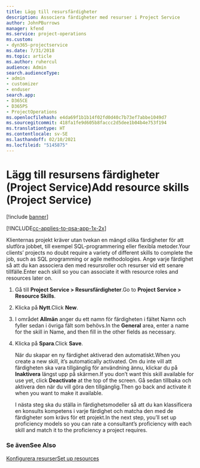 ```yaml
---
title: Lägg till resursfärdigheter
description: Associera färdigheter med resurser i Project Service
author: JohnPBurrows
manager: kfend
ms.service: project-operations
ms.custom:
- dyn365-projectservice
ms.date: 7/31/2018
ms.topic: article
ms.author: ruhercul
audience: Admin
search.audienceType:
- admin
- customizer
- enduser
search.app:
- D365CE
- D365PS
- ProjectOperations
ms.openlocfilehash: e4da69f1b1b14f02fd0d40c7b73ef7abbe1049d7
ms.sourcegitcommit: 418fa1fe9d605b8faccc2d5dee1b04b4e753f194
ms.translationtype: HT
ms.contentlocale: sv-SE
ms.lasthandoff: 02/10/2021
ms.locfileid: "5145875"
---
```

# <a name="add-resource-skills-project-service"></a><span data-ttu-id="84345-103">Lägg till resursens färdigheter (Project Service)</span><span class="sxs-lookup"><span data-stu-id="84345-103">Add resource skills (Project Service)</span></span>

[!include [banner](../includes/psa-now-project-operations.md)]

[!INCLUDE[cc-applies-to-psa-app-1x-2x](../includes/cc-applies-to-psa-app-1x-2x.md)]

<span data-ttu-id="84345-104">Klienternas projekt kräver utan tvekan en mängd olika färdigheter för att slutföra jobbet, till exempel SQL-programmering eller flexibla metoder.</span><span class="sxs-lookup"><span data-stu-id="84345-104">Your clients’ projects no doubt require a variety of different skills to complete the job, such as SQL programming or agile methodologies.</span></span> <span data-ttu-id="84345-105">Ange varje färdighet så att du kan associera den med resursroller och resurser vid ett senare tillfälle.</span><span class="sxs-lookup"><span data-stu-id="84345-105">Enter each skill so you can associate it with resource roles and resources later on.</span></span>  
  
1. <span data-ttu-id="84345-106">Gå till **Project Service > Resursfärdigheter**.</span><span class="sxs-lookup"><span data-stu-id="84345-106">Go to **Project Service > Resource Skills**.</span></span>  
  
2. <span data-ttu-id="84345-107">Klicka på **Nytt**.</span><span class="sxs-lookup"><span data-stu-id="84345-107">Click **New**.</span></span>  
  
3. <span data-ttu-id="84345-108">I området **Allmän** anger du ett namn för färdigheten i fältet Namn och fyller sedan i övriga fält som behövs.</span><span class="sxs-lookup"><span data-stu-id="84345-108">In the **General** area, enter a name for the skill in Name, and then fill in the other fields as necessary.</span></span>  
  
4. <span data-ttu-id="84345-109">Klicka på **Spara**.</span><span class="sxs-lookup"><span data-stu-id="84345-109">Click **Save**.</span></span>  
  
   <span data-ttu-id="84345-110">När du skapar en ny färdighet aktiverad den automatiskt.</span><span class="sxs-lookup"><span data-stu-id="84345-110">When you create a new skill, it’s automatically activated.</span></span> <span data-ttu-id="84345-111">Om du inte vill att färdigheten ska vara tillgänglig för användning ännu, klickar du på **Inaktivera** längst upp på skärmen.</span><span class="sxs-lookup"><span data-stu-id="84345-111">If you don’t want this skill available for use yet, click **Deactivate** at the top of the screen.</span></span> <span data-ttu-id="84345-112">Gå sedan tillbaka och aktivera den när du vill göra den tillgänglig.</span><span class="sxs-lookup"><span data-stu-id="84345-112">Then go back and activate it when you want to make it available.</span></span>  
  
   <span data-ttu-id="84345-113">I nästa steg ska du ställa in färdighetsmodeller så att du kan klassificera en konsults kompetens i varje färdighet och matcha den med de färdigheter som krävs för ett projekt.</span><span class="sxs-lookup"><span data-stu-id="84345-113">In the next step, you’ll set up proficiency models so you can rate a consultant’s proficiency with each skill and match it to the proficiency a project requires.</span></span>  
  
### <a name="see-also"></a><span data-ttu-id="84345-114">Se även</span><span class="sxs-lookup"><span data-stu-id="84345-114">See Also</span></span>  
 [<span data-ttu-id="84345-115">Konfigurera resurser</span><span class="sxs-lookup"><span data-stu-id="84345-115">Set up resources</span></span>](../psa/set-up-resources.md)
